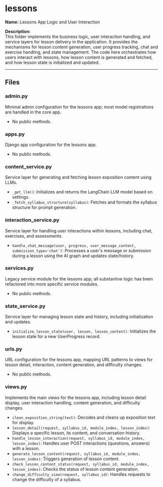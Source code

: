 # lessons

**Name:** Lessons App Logic and User Interaction

**Description:**  
This folder implements the business logic, user interaction handling, and service layers for lesson delivery in the application. It provides the mechanisms for lesson content generation, user progress tracking, chat and exercise handling, and state management. The code here orchestrates how users interact with lessons, how lesson content is generated and fetched, and how lesson state is initialized and updated.

---

## Files

### admin.py
Minimal admin configuration for the lessons app; most model registrations are handled in the core app.
- No public methods.

### apps.py
Django app configuration for the lessons app.
- No public methods.

### content_service.py
Service layer for generating and fetching lesson exposition content using LLMs.
- `_get_llm()`: Initializes and returns the LangChain LLM model based on settings.
- `_fetch_syllabus_structure(syllabus)`: Fetches and formats the syllabus structure for prompt generation.

### interaction_service.py
Service layer for handling user interactions within lessons, including chat, exercises, and assessments.
- `handle_chat_message(user, progress, user_message_content, submission_type='chat')`: Processes a user's message or submission during a lesson using the AI graph and updates state/history.

### services.py
Legacy service module for the lessons app; all substantive logic has been refactored into more specific service modules.
- No public methods.

### state_service.py
Service layer for managing lesson state and history, including initialization and updates.
- `initialize_lesson_state(user, lesson, lesson_content)`: Initializes the lesson state for a new UserProgress record.

### urls.py
URL configuration for the lessons app, mapping URL patterns to views for lesson detail, interaction, content generation, and difficulty changes.
- No public methods.

### views.py
Implements the main views for the lessons app, including lesson detail display, user interaction handling, content generation, and difficulty changes.
- `clean_exposition_string(text)`: Decodes and cleans up exposition text for display.
- `lesson_detail(request, syllabus_id, module_index, lesson_index)`: Displays a specific lesson, its content, and conversation history.
- `handle_lesson_interaction(request, syllabus_id, module_index, lesson_index)`: Handles user POST interactions (questions, answers) with a lesson.
- `generate_lesson_content(request, syllabus_id, module_index, lesson_index)`: Triggers generation of lesson content.
- `check_lesson_content_status(request, syllabus_id, module_index, lesson_index)`: Checks the status of lesson content generation.
- `change_difficulty_view(request, syllabus_id)`: Handles requests to change the difficulty of a syllabus.